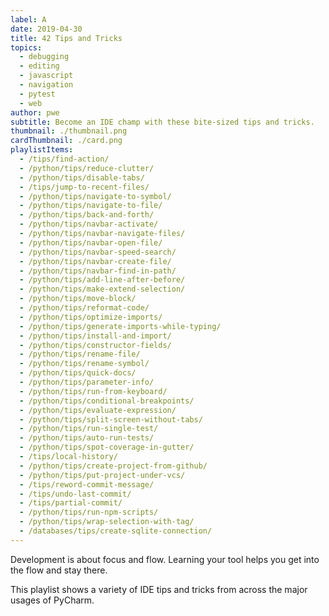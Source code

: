 ```yaml
---
label: A
date: 2019-04-30
title: 42 Tips and Tricks
topics:
  - debugging
  - editing
  - javascript
  - navigation
  - pytest
  - web
author: pwe
subtitle: Become an IDE champ with these bite-sized tips and tricks.
thumbnail: ./thumbnail.png
cardThumbnail: ./card.png
playlistItems:
  - /tips/find-action/
  - /python/tips/reduce-clutter/
  - /python/tips/disable-tabs/
  - /tips/jump-to-recent-files/
  - /python/tips/navigate-to-symbol/
  - /python/tips/navigate-to-file/
  - /python/tips/back-and-forth/
  - /python/tips/navbar-activate/
  - /python/tips/navbar-navigate-files/
  - /python/tips/navbar-open-file/
  - /python/tips/navbar-speed-search/
  - /python/tips/navbar-create-file/
  - /python/tips/navbar-find-in-path/
  - /python/tips/add-line-after-before/
  - /python/tips/make-extend-selection/
  - /python/tips/move-block/
  - /python/tips/reformat-code/
  - /python/tips/optimize-imports/
  - /python/tips/generate-imports-while-typing/
  - /python/tips/install-and-import/
  - /python/tips/constructor-fields/
  - /python/tips/rename-file/
  - /python/tips/rename-symbol/
  - /python/tips/quick-docs/
  - /python/tips/parameter-info/
  - /python/tips/run-from-keyboard/
  - /python/tips/conditional-breakpoints/
  - /python/tips/evaluate-expression/
  - /python/tips/split-screen-without-tabs/
  - /python/tips/run-single-test/
  - /python/tips/auto-run-tests/
  - /python/tips/spot-coverage-in-gutter/
  - /tips/local-history/
  - /python/tips/create-project-from-github/
  - /python/tips/put-project-under-vcs/
  - /tips/reword-commit-message/
  - /tips/undo-last-commit/
  - /tips/partial-commit/
  - /python/tips/run-npm-scripts/
  - /python/tips/wrap-selection-with-tag/
  - /databases/tips/create-sqlite-connection/
---
```


Development is about focus and flow. Learning your tool helps you get
into the flow and stay there.

This playlist shows a variety of IDE tips and tricks from across the
major usages of PyCharm.

